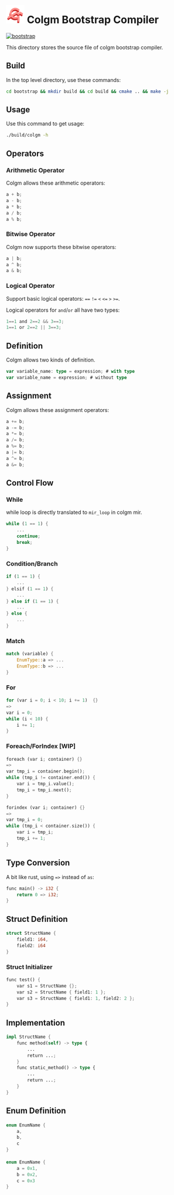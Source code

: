# <img src="../doc/colgm.svg" height="50px"/> Colgm Bootstrap Compiler

[![bootstrap](https://github.com/colgm/colgm/actions/workflows/ci.yml/badge.svg)](https://github.com/colgm/colgm/actions/workflows/ci.yml)

This directory stores the source file of colgm bootstrap compiler.

## Build

In the top level directory, use these commands:

```sh
cd bootstrap && mkdir build && cd build && cmake .. && make -j
```

## Usage

Use this command to get usage:

```sh
./build/colgm -h
```

## Operators

### Arithmetic Operator

Colgm allows these arithmetic operators:

```typescript
a + b;
a - b;
a * b;
a / b;
a % b;
```

### Bitwise Operator

Colgm now supports these bitwise operators:

```typescript
a | b;
a ^ b;
a & b;
```

### Logical Operator

Support basic logical operators: `==` `!=` `<` `<=` `>` `>=`.

Logical operators for `and`/`or` all have two types:

```typescript
1==1 and 2==2 && 3==3;
1==1 or 2==2 || 3==3;
```

## Definition

Colgm allows two kinds of definition.

```typescript
var variable_name: type = expression; # with type
var variable_name = expression; # without type
```

## Assignment

Colgm allows these assignment operators:

```rust
a += b;
a -= b;
a *= b;
a /= b;
a %= b;
a |= b;
a ^= b;
a &= b;
```

## Control Flow

### While

while loop is directly translated to `mir_loop` in colgm mir.

```rust
while (1 == 1) {
    ...
    continue;
    break;
}
```

### Condition/Branch

```rust
if (1 == 1) {
    ...
} elsif (1 == 1) {
    ...
} else if (1 == 1) {
    ...
} else {
    ...
}
```

### Match

```rust
match (variable) {
    EnumType::a => ...
    EnumType::b => ...
}
```

### For

```rust
for (var i = 0; i < 10; i += 1)  {}
=>
var i = 0;
while (i < 10) {
    i += 1;
}
```

### Foreach/ForIndex [WIP]

```rust
foreach (var i; container) {}
=>
var tmp_i = container.begin();
while (tmp_i != container.end()) {
    var i = tmp_i.value();
    tmp_i = tmp_i.next();
}
```

```rust
forindex (var i; container) {}
=>
var tmp_i = 0;
while (tmp_i < container.size()) {
    var i = tmp_i;
    tmp_i += 1;
}
```

## Type Conversion

A bit like rust, using `=>` instead of `as`:

```rust
func main() -> i32 {
    return 0 => i32;
}
```

## Struct Definition

```rust
struct StructName {
    field1: i64,
    field2: i64
}
```

### Struct Initializer

```rust
func test() {
    var s1 = StructName {};
    var s2 = StructName { field1: 1 };
    var s3 = StructName { field1: 1, field2: 2 };
}
```

## Implementation

```rust
impl StructName {
    func method(self) -> type {
        ...
        return ...;
    }
    func static_method() -> type {
        ...
        return ...;
    }
}
```

## Enum Definition

```rust
enum EnumName {
    a,
    b,
    c
}

enum EnumName {
    a = 0x1,
    b = 0x2,
    c = 0x3
}
```
